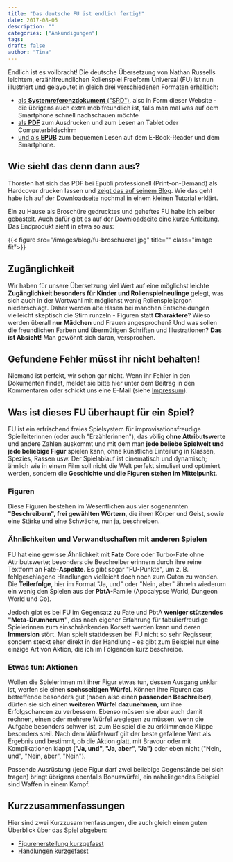 ```yaml
---
title: "Das deutsche FU ist endlich fertig!"
date: 2017-08-05
description: ""
categories: ["Ankündigungen"]
tags:
draft: false
author: "Tina"
---
```

Endlich ist es vollbracht! Die deutsche Übersetzung von Nathan Russells leichtem, erzählfreundlichen Rollenspiel Freeform Universal (FU) ist nun illustriert und gelayoutet in gleich drei verschiedenen Formaten erhältlich:

<!--more-->

- [als **Systemreferenzdokument** ("SRD")](/), also in Form dieser Website - die übrigens auch extra mobifreundlich ist, falls man mal was auf dem Smartphone schnell nachschauen möchte
- [als **PDF**](/08-downloads/#regelwerk) zum Ausdrucken und zum Lesen an Tablet oder Computerbildschirm
- [und als **EPUB**](/08-downloads/#regelwerk) zum bequemen Lesen auf dem E-Book-Reader und dem Smartphone.

## Wie sieht das denn dann aus?
Thorsten hat sich das PDF bei Epubli professionell (Print-on-Demand) als Hardcover drucken lassen und [zeigt das auf seinem Blog](http://thorsten-spielt-rollenspiel.de/freeform-universal-fu-auf-deutsch-als-hardcover/). Wie das geht habe ich auf der [Downloadseite]((/08-downloads/#regelwerk)) nochmal in einem kleinen Tutorial erklärt.

Ein zu Hause als Broschüre gedrucktes und geheftes FU habe ich selber gebastelt. Auch dafür gibt es auf der [Downloadseite eine kurze Anleitung](/08-downloads/#regelwerk). Das Endprodukt sieht in etwa so aus:

{{< figure src="/images/blog/fu-broschuere1.jpg" title="" class="image fit">}}


## Zugänglichkeit
Wir haben für unsere Übersetzung viel Wert auf eine möglichst leichte **Zugänglichkeit besonders für Kinder und Rollenspielneulinge** gelegt, was sich auch in der Wortwahl mit möglichst wenig Rollenspieljargon niederschlägt. Daher werden alte Hasen bei manchen Entscheidungen vielleicht skeptisch die Stirn runzeln - Figuren statt **Charaktere**? Wieso werden überall **nur Mädchen** und Frauen angesprochen? Und was sollen die freundlichen Farben und übermütigen Schriften und Illustrationen? **Das ist Absicht!** Man gewöhnt sich daran, versprochen.

## Gefundene Fehler müsst ihr nicht behalten!
Niemand ist perfekt, wir schon gar nicht. Wenn ihr Fehler in den Dokumenten findet, meldet sie bitte hier unter dem Beitrag in den Kommentaren oder schickt uns eine E-Mail (siehe [Impressum](/impressum.md)).

## Was ist dieses FU überhaupt für ein Spiel?

FU ist ein erfrischend freies Spielsystem für improvisationsfreudige Spielleiterinnen (oder auch "Erzählerinnen"), das völlig **ohne Attributswerte** und andere Zahlen auskommt und mit dem man **jede beliebe Spielwelt und jede beliebige Figur** spielen kann, ohne künstliche Einteilung in Klassen, Spezies, Rassen usw. Der Spielablauf ist cinematisch und dynamisch; ähnlich wie in einem Film soll nicht die Welt perfekt simuliert und optimiert werden, sondern die **Geschichte und die Figuren stehen im Mittelpunkt**.

### Figuren
Diese Figuren bestehen im Wesentlichen aus vier sogenannten **"Beschreibern", frei gewählten Wörtern**, die ihren Körper und Geist, sowie eine Stärke und eine Schwäche, nun ja, beschreiben.

### Ähnlichkeiten und Verwandtschaften mit anderen Spielen
FU hat eine gewisse Ähnlichkeit mit **Fate** Core oder Turbo-Fate ohne Attributswerte; besonders die Beschreiber erinnern durch ihre reine Textform an Fate-**Aspekte**. Es gibt sogar "FU-Punkte", um z. B. fehlgeschlagene Handlungen vielleicht doch noch zum Guten zu wenden. Die **Teilerfolge**, hier im Format "Ja, und" oder "Nein, aber" ähneln wiederum ein wenig den Spielen aus der **PbtA**-Famile (Apocalypse World, Dungeon World und Co).

Jedoch gibt es bei FU im Gegensatz zu Fate und PbtA **weniger stützendes "Meta-Drumherum"**, das nach eigener Erfahrung für fabulierfreudige Spielerinnen zum einschränkenden Korsett werden kann und deren **Immersion** stört. Man spielt stattdessen bei FU nicht so sehr Regisseur, sondern steckt eher direkt in der Handlung  - es gibt zum Beispiel nur eine einzige Art von Aktion, die ich im Folgenden kurz beschreibe.

### Etwas tun: Aktionen
Wollen die Spielerinnen mit ihrer Figur etwas tun, dessen Ausgang unklar ist, werfen sie einen **sechsseitigen Würfel**. Können ihre Figuren das betreffende besonders gut (haben also einen **passenden Beschreiber**), dürfen sie sich einen **weiteren Würfel dazunehmen**, um ihre Erfolgschancen zu verbessern. Ebenso müssen sie aber auch damit rechnen, einen oder mehrere Würfel weglegen zu müssen, wenn die Aufgabe besonders schwer ist, zum Beispiel die zu erklimmende Klippe besonders steil. Nach dem Würfelwurf gilt der beste gefallene Wert als Ergebnis und bestimmt, ob die Aktion glatt, mit Bravour oder mit Komplikationen klappt **("Ja, und", "Ja, aber", "Ja")** oder eben nicht ("Nein, und", "Nein, aber", "Nein").

Passende Ausrüstung (jede Figur darf zwei beliebige Gegenstände bei sich tragen) bringt übrigens ebenfalls Bonuswürfel, ein naheliegendes Beispiel sind Waffen in einem Kampf.

## Kurzzusammenfassungen
Hier sind zwei Kurzzusammenfassungen, die auch gleich einen guten Überblick über das Spiel abgeben:

- [Figurenerstellung kurzgefasst](/03-figuren/#figurenerstellung-kurzgefasst)
- [Handlungen kurzgefasst](/04-handeln/#handlungen-kurzgefasst)
